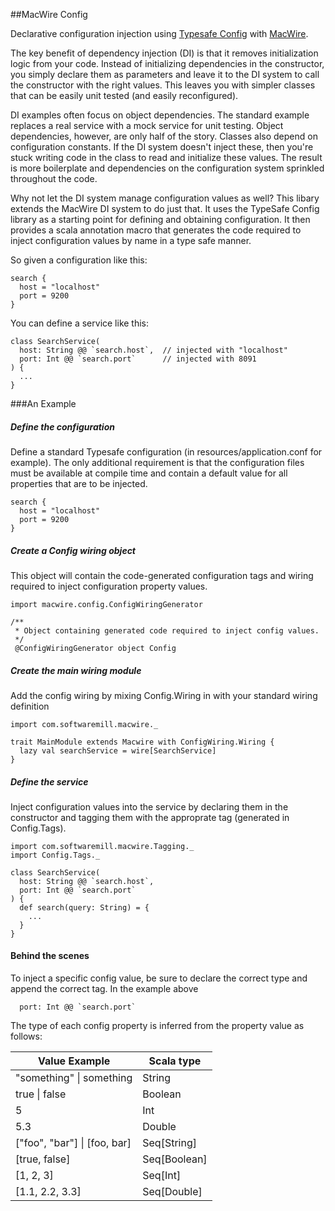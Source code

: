##MacWire Config

Declarative configuration injection using [Typesafe Config](https://github.com/typesafehub/config) with [MacWire](https://github.com/adamw/macwire).

The key benefit of dependency injection (DI) is that it removes initialization logic from your code. Instead of initializing dependencies in the constructor, you simply declare them as parameters and leave it to the DI system to call the constructor with the right values.  This leaves you with simpler classes that can be easily unit tested (and easily reconfigured). 

DI examples often focus on object dependencies.  The standard example replaces a real service with a mock service for unit testing.  Object dependencies, however, are only half of the story.  Classes also depend on configuration constants.  If the DI system doesn't inject these, then you're stuck writing code in the class to read and initialize these values.  The result is more boilerplate and dependencies on the configuration system sprinkled throughout the code.

Why not let the DI system manage configuration values as well?  This libary extends the MacWire DI system to do just that.  It uses the TypeSafe Config library as a starting point for defining and obtaining configuration.  It then provides a scala annotation macro that generates the code required to inject configuration values by name in a type safe manner. 

So given a configuration like this:

```
search {
  host = "localhost"
  port = 9200
}
```

You can define a service like this:

```
class SearchService(
  host: String @@ `search.host`,  // injected with "localhost"
  port: Int @@ `search.port`      // injected with 8091
) {
  ...
}
```
###An  Example
##### Define the configuration
Define a standard Typesafe configuration (in resources/application.conf for example).  The only additional requirement is that the configuration files must be available at compile time and contain a default value for all properties that are to be injected.    
```
search {
  host = "localhost"
  port = 9200
}
```
##### Create a Config wiring object
This object will contain the code-generated configuration tags and wiring required to inject configuration property values.
```
import macwire.config.ConfigWiringGenerator

/**
 * Object containing generated code required to inject config values.
 */
 @ConfigWiringGenerator object Config
```
##### Create the main wiring module
Add the config wiring by mixing Config.Wiring in with your standard wiring definition
```
import com.softwaremill.macwire._

trait MainModule extends Macwire with ConfigWiring.Wiring {
  lazy val searchService = wire[SearchService]
}
```
##### Define the service
Inject configuration values into the service by declaring them in the constructor and tagging them with the 
approprate tag (generated in Config.Tags).
```
import com.softwaremill.macwire.Tagging._
import Config.Tags._

class SearchService(
  host: String @@ `search.host`,
  port: Int @@ `search.port`
) {
  def search(query: String) = {
    ...
  }
}

```

#### Behind the scenes

To inject a specific config value, be sure to declare the correct type and append the correct tag.  In the example above

```
  port: Int @@ `search.port`
```
The type of each config property is inferred from the property value as follows:

 Value Example | Scala type 
---------------|------------
"something" \| something | String     
true \| false  | Boolean    
5              | Int        
5.3            | Double     
["foo", "bar"] \| [foo, bar] | Seq[String]
[true, false]  | Seq[Boolean]
[1, 2, 3]      | Seq[Int]
[1.1, 2.2, 3.3] | Seq[Double]
